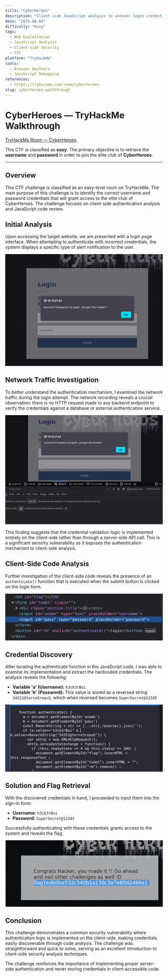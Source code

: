```yaml
---
title: "CyberHeroes"
description: "Client-side JavaScript analysis to uncover login credentials and retrieve the flag in this easy CTF challenge."
date: "2025-08-04"
difficulty: "Easy"
tags:
  - Web Exploitation
  - JavaScript Analysis
  - Client-side Security
  - CTF
platform: "TryHackMe"
tools:
  - Browser DevTools
  - JavaScript Debugging
references:
  - https://tryhackme.com/room/cyberheroes
slug: cyberheroes-walkthrough
---
```


# CyberHeroes — TryHackMe Walkthrough

[TryHackMe Room — CyberHeroes](https://tryhackme.com/room/cyberheroes)

This CTF is classified as **easy**. The primary objective is to retrieve the **username** and **password** in order to join the elite club of **CyberHeroes**.

---

## Overview

This CTF challenge is classified as an easy-level room on TryHackMe. The main purpose of this challenge is to identify the correct username and password credentials that will grant access to the elite club of CyberHeroes. The challenge focuses on client-side authentication analysis and JavaScript code review.

## Initial Analysis

Upon accessing the target website, we are presented with a login page interface. When attempting to authenticate with incorrect credentials, the system displays a specific type of alert notification to the user.

![Login Error Alert](Capture/CyberHeroes/CH1.png)

## Network Traffic Investigation

To better understand the authentication mechanism, I examined the network traffic during the login attempt. The network recording reveals a crucial observation: there is no HTTP request made to any backend endpoint to verify the credentials against a database or external authentication service.

![Network Traffic Analysis](Capture/CyberHeroes/CH2.png)

This finding suggests that the credential validation logic is implemented entirely on the client-side rather than through a server-side API call. This is a significant security vulnerability as it exposes the authentication mechanism to client-side analysis.

## Client-Side Code Analysis

Further investigation of the client-side code reveals the presence of an `authenticate()` function that is executed when the submit button is clicked on the login form.

![Authentication Function Location](Capture/CyberHeroes/CH3.png)

## Credential Discovery

After locating the authenticate function in the JavaScript code, I was able to examine its implementation and extract the hardcoded credentials. The analysis reveals the following:

- **Variable 'a' (Username):** `h3ck3rBoi`
- **Variable 'b' (Password):** This value is stored as a reversed string `54321@terceSrepuS`, which when reversed becomes `SuperSecret@12345`

![Authenticate Function Code](Capture/CyberHeroes/CH4.png)

## Solution and Flag Retrieval

With the discovered credentials in hand, I proceeded to input them into the sign-in form:
- **Username:** `h3ck3rBoi`
- **Password:** `SuperSecret@12345`

Successfully authenticating with these credentials grants access to the system and reveals the flag.

![Successful Authentication and Flag](Capture/CyberHeroes/CH5.png)

## Conclusion

This challenge demonstrates a common security vulnerability where authentication logic is implemented on the client-side, making credentials easily discoverable through code analysis. The challenge was straightforward and quick to solve, serving as an excellent introduction to client-side security analysis techniques.


The challenge reinforces the importance of implementing proper server-side authentication and never storing credentials in client-accessible code.